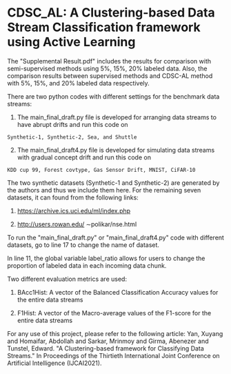 # CDSC_AL: A Clustering-based Data Stream Classification framework using Active Learning

The "Supplemental Result.pdf" includes the results for comparison with semi-supervised methods using 5%, 15%, 20% labeled data. Also, the comparison results between supervised methods and CDSC-AL method with 5%, 15%, and 20% labeled data respectively.

There are two python codes with different settings for the benchmark data streams:

  1. The main_final_draft.py file is developed for arranging data streams to have abrupt drifts and run this code on 
  
    Synthetic-1, Synthetic-2, Sea, and Shuttle
  
  2. The main_final_draft4.py file is developed for simulating data streams with gradual concept drift and run this code on 
  
    KDD cup 99, Forest covtype, Gas Sensor Drift, MNIST, CiFAR-10

The two synthetic datasets (Synthetic-1 and Synthetic-2) are generated by the authors and thus we include them here. For the remaining seven datasets, it can found from the following links:
  1. https://archive.ics.uci.edu/ml/index.php
  
  2. http://users.rowan.edu/ ∼polikar/nse.html
  
To run the "main_final_draft.py" or "main_final_draft4.py" code with different datasets, go to line 17 to change the name of dataset.

In line 11, the global variable label_ratio allows for users to change the proportion of labeled data in each incoming data chunk.

Two different evaluation metrics are used: 
  
  1. BAcc1Hist: A vector of the Balanced Classification Accuracy values for the entire data streams
  
  2. F1Hist: A vector of the Macro-average values of the F1-score for the entire data streams

For any use of this project, please refer to the following article:
Yan, Xuyang and Homaifar, Abdollah and Sarkar, Mrinmoy and Girma, Abenezer and Tunstel, Edward. "A Clustering-based framework for Classifying Data Streams." In Proceedings of the Thirtieth International Joint Conference on Artificial Intelligence (IJCAI2021).
